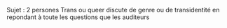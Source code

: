 Sujet : 
2 persones Trans ou queer discute de genre ou de transidentité en repondant à toute les questions que les auditeurs



